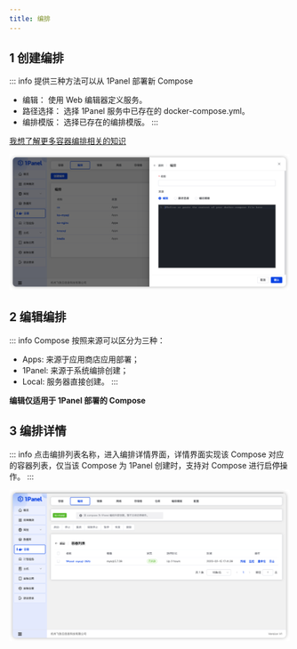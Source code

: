 ```yaml
---
title: 编排
---
```

## 1 创建编排

::: info
提供三种方法可以从 1Panel 部署新 Compose

- 编辑： 使用 Web 编辑器定义服务。
- 路径选择： 选择 1Panel 服务中已存在的 docker-compose.yml。 
- 编排模版： 选择已存在的编排模版。
:::

[我想了解更多容器编排相关的知识](https://docs.docker.com/compose)

![img.png](../../img/containers/compose_create.png)

## 2 编辑编排

::: info
Compose 按照来源可以区分为三种：

- Apps: 来源于应用商店应用部署；
- 1Panel: 来源于系统编排创建；
- Local: 服务器直接创建。
:::

**编辑仅适用于 1Panel 部署的 Compose**

## 3 编排详情

::: info
点击编排列表名称，进入编排详情界面，详情界面实现该 Compose 对应的容器列表，仅当该 Compose 为 1Panel 创建时，支持对 Compose 进行启停操作。
:::

![img.png](../../img/containers/compose_detail.png)